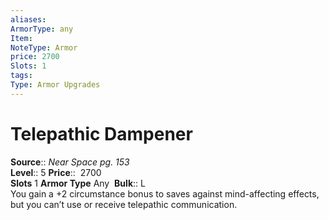 ```yaml
---
aliases: 
ArmorType: any
Item:
NoteType: Armor
price: 2700
Slots: 1
tags: 
Type: Armor Upgrades
---
```


# Telepathic Dampener

**Source**:: _Near Space pg. 153_  
**Level**:: 5
**Price**::  2700  
**Slots** 1 **Armor Type** Any 
**Bulk**:: L  
You gain a +2 circumstance bonus to saves against mind-affecting effects, but you can’t use or receive telepathic communication.
